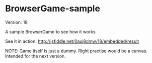 # BrowserGame-sample

Version: 18

A sample BrowserGame to see how it works

See it in action: http://jsfiddle.net/0auj8dmw/18/embedded/result

NOTE: Game itself is just a dummy. Right practise would be a canvas. Intended for the next version.
